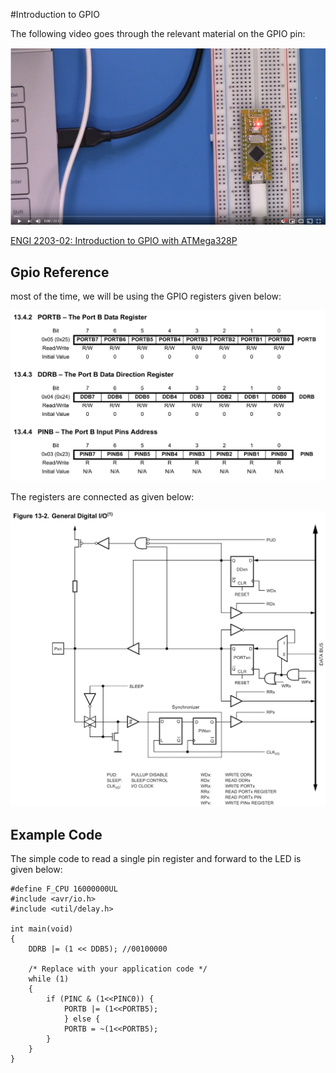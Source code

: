 #Introduction to GPIO

The following video goes through the relevant material on the GPIO pin:

[![](youtube-gpio.png)](https://youtu.be/WKQMCwCtVrs)

[ENGI 2203-02: Introduction to GPIO with ATMega328P](https://youtu.be/WKQMCwCtVrs)


## Gpio Reference

most of the time, we will be using the GPIO registers given below:

![](gpio-registers.png)

The registers are connected as given below:

![](gpio-diagram.png)

## Example Code

The simple code to read a single pin register and forward to the LED is given below:

	#define F_CPU 16000000UL
	#include <avr/io.h>
	#include <util/delay.h>
	
	int main(void)
	{
		DDRB |= (1 << DDB5); //00100000
		
	    /* Replace with your application code */
	    while (1) 
	    {
			if (PINC & (1<<PINC0)) {
				PORTB |= (1<<PORTB5);
				} else {
				PORTB = ~(1<<PORTB5);
			}	
	    }
	}
	
